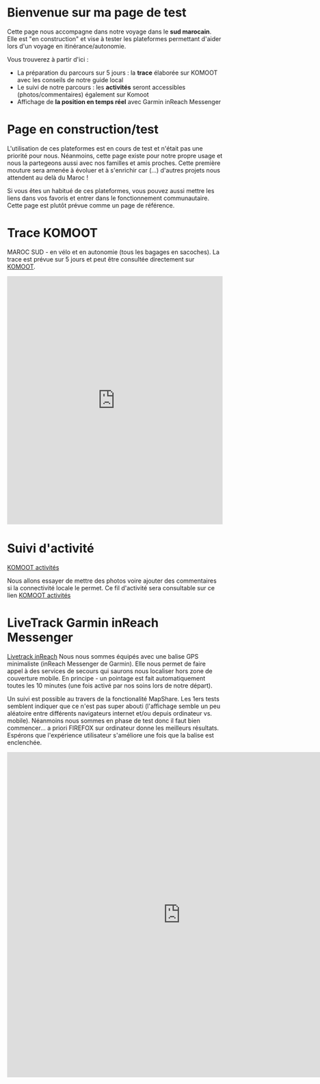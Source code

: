# Bienvenue sur ma page de test

Cette page nous accompagne dans notre voyage dans le **sud marocain**. Elle est "en construction" et vise à tester les plateformes permettant d'aider lors d'un voyage en itinérance/autonomie.

Vous trouverez à partir d'ici :

* La préparation du parcours sur 5 jours :  la **trace** élaborée sur KOMOOT avec les conseils de notre guide local
* Le suivi de notre parcours : les **activités** seront accessibles (photos/commentaires) également sur Komoot
* Affichage de **la position en temps réel** avec Garmin inReach Messenger


# Page en construction/test

L'utilisation de ces plateformes est en cours de test et n'était pas une priorité pour nous. Néanmoins, cette page existe pour notre propre usage et nous la partegeons aussi avec nos familles et amis proches. Cette première mouture sera amenée à évoluer et à s'enrichir car (...) d'autres projets nous attendent au delà du Maroc !

Si vous êtes un habitué de ces plateformes, vous pouvez aussi mettre les liens dans vos favoris et entrer dans le fonctionnement communautaire. Cette page est plutôt prévue comme un page de référence.

# Trace KOMOOT

MAROC SUD - en vélo  et en autonomie (tous les bagages en sacoches). La trace est prévue sur 5 jours et peut être consultée directement sur [KOMOOT](https://www.komoot.com/collection/2597355/-maroc-sud-5-jours-gravel).

<iframe src="https://www.komoot.com/collection/2597355/embed" width="100%" height="580" frameborder="0" scrolling="no"></iframe>

# Suivi d'activité

[KOMOOT activités](https://www.komoot.com/user/2060116877346/tours?type=recorded)

Nous allons essayer de mettre des photos voire ajouter des commentaires si la connectivité locale le permet. Ce fil d'activité sera consultable sur ce lien [KOMOOT activités](https://www.komoot.com/user/2060116877346/tours?type=recorded)


# LiveTrack Garmin inReach Messenger
[Livetrack inReach](https://share.garmin.com/3f)
Nous nous sommes équipés avec une balise GPS minimaliste (inReach Messenger de Garmin). Elle nous permet de faire appel à des services de secours qui saurons nous localiser hors zone de couverture mobile. En principe - un pointage est fait automatiquement toutes les 10 minutes (une fois activé par nos soins lors de notre départ). 

Un suivi est possible au travers de la fonctionalité MapShare. Les 1ers tests semblent indiquer que ce n'est pas super abouti (l'affichage semble un peu aléatoire entre différents navigateurs internet et/ou depuis ordinateur vs. mobile). Néanmoins nous sommes en phase de test donc il faut bien commencer... a priori FIREFOX sur ordinateur donne les meilleurs résultats. Espérons que l'expérience utilisateur s'améliore une fois que la balise est enclenchée.


<iframe src="https://share.garmin.com/3f" frameborder="0" marginwidth="0" marginheight="0" width="810" height="760"></iframe>